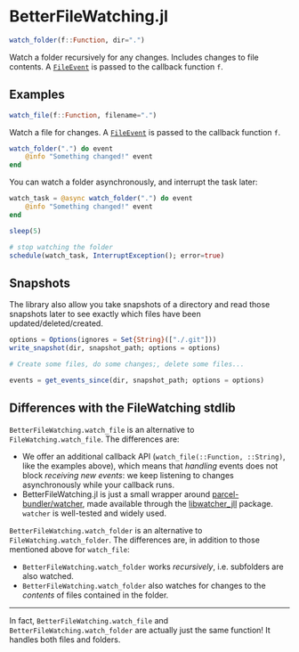 # BetterFileWatching.jl

```julia
watch_folder(f::Function, dir=".")
```

Watch a folder recursively for any changes. Includes changes to file contents. A [`FileEvent`](@ref) is passed to the callback function `f`.

## Examples

```julia
watch_file(f::Function, filename=".")
```

Watch a file for changes. A [`FileEvent`](@ref) is passed to the callback function `f`.

```julia
watch_folder(".") do event
    @info "Something changed!" event
end
```

You can watch a folder asynchronously, and interrupt the task later:

```julia
watch_task = @async watch_folder(".") do event
    @info "Something changed!" event
end

sleep(5)

# stop watching the folder
schedule(watch_task, InterruptException(); error=true)
```

## Snapshots

The library also allow you take snapshots of a directory and read those snapshots later to see exactly which files have been updated/deleted/created.

```julia
options = Options(ignores = Set{String}(["./.git"]))
write_snapshot(dir, snapshot_path; options = options)

# Create some files, do some changes;, delete some files...

events = get_events_since(dir, snapshot_path; options = options)
```

## Differences with the FileWatching stdlib

`BetterFileWatching.watch_file` is an alternative to `FileWatching.watch_file`. The differences are:
-   We offer an additional callback API (`watch_file(::Function, ::String)`, like the examples above), which means that *handling* events does not block *receiving new events*: we keep listening to changes asynchronously while your callback runs.
-   BetterFileWatching.jl is just a small wrapper around [parcel-bundler/watcher](https://github.com/parcel-bundler/watcher), made available through the [libwatcher_jll](https://github.com/JuliaBinaryWrappers/libwatcher_jll.jl) package. `watcher` is well-tested and widely used.

`BetterFileWatching.watch_folder` is an alternative to `FileWatching.watch_folder`. The differences are, in addition to those mentioned above for `watch_file`:
-   `BetterFileWatching.watch_folder` works _recursively_, i.e. subfolders are also watched.
-   `BetterFileWatching.watch_folder` also watches for changes to the _contents_ of files contained in the folder.

---

In fact, `BetterFileWatching.watch_file` and `BetterFileWatching.watch_folder` are actually just the same function! It handles both files and folders.
